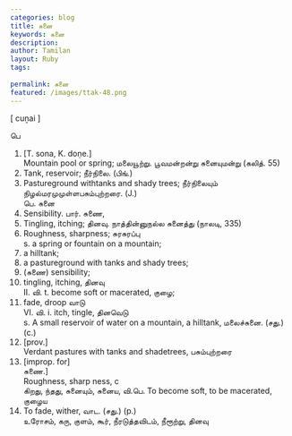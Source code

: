 ```yaml
---
categories: blog
title: சுனை
keywords: சுனை
description: 
author: Tamilan
layout: Ruby
tags: 
 
permalink: சுனை
featured: /images/ttak-48.png
---
```

  
[ cuṉai ]  
  
பெ  
1. [T. sona, K. doṇe.]  
Mountain pool or spring; மலையூற்று. பூவமன்றன்று சுனையுமன்று (கலித். 55)  
2. Tank, reservoir; நீர்நிலை. (பிங்.)  
3. Pastureground withtanks and shady trees; நீர்நிலையும் நிழல்மரமுமுள்ளபசும்புற்றரை. (J.)  
பெ. சுனை  
1. Sensibility. பார். சுணை,  
1. Tingling, itching; தினவு. நாத்தின்னுநல்ல சுனைத்து (நாலடி, 335)  
2. Roughness, sharpness; சுரசுரப்பு  
s. a spring or fountain on a mountain;  
2. a hilltank;  
3. a pastureground with tanks and shady trees;  
4. (சுணை) sensibility;  
5. tingling, itching, தினவு  
II. வி. t. become soft or macerated, குழை;  
2. fade, droop வாடு  
VI. வி. i. itch, tingle, தினவெடு  
s. A small reservoir of water on a mountain, a hilltank, மலைச்சுனை. (சது.) (c.)  
2. [prov.]  
Verdant pastures with tanks and shadetrees, பசும்புற்றரை  
3. [improp. for]  
சுணை.]  
Roughness, sharp ness, c  
கிறது, ந்தது, சுனையும், சுனைய, வி.பெ. To become soft, to be macerated, குழைய  
2. To fade, wither, வாட. (சது.) (p.)  
உரோசம், கரு, குளம், கூர், நீரடுத்தவிடம், நீரூற்று, தினவு